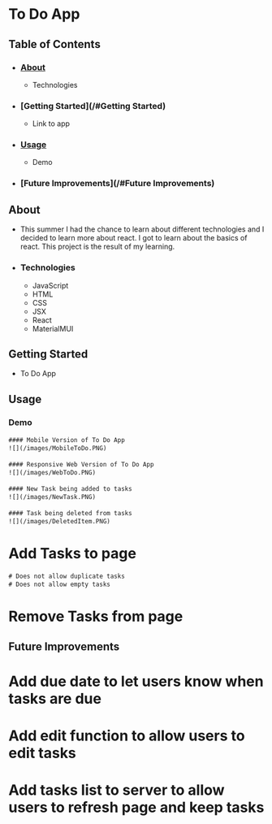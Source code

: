 # To Do App

## Table of Contents  
  * ### [About](/#About)
    *  Technologies
  * ### [Getting Started](/#Getting Started)
    *  Link to app
  * ### [Usage](/#Usage)
    * Demo
  * ### [Future Improvements](/#Future Improvements)


## About
  * This summer I had the chance to learn about different technologies and I decided to learn more about react. I got to learn about the basics of react. This project is the result of my learning.
 
  * ### Technologies
    * JavaScript 
    * HTML
    * CSS
    * JSX
    * React
    * MaterialMUI
    
## Getting Started
  * To Do App

## Usage
  ### Demo
    #### Mobile Version of To Do App
    ![](/images/MobileToDo.PNG)
    
    #### Responsive Web Version of To Do App
    ![](/images/WebToDo.PNG)
    
    #### New Task being added to tasks
    ![](/images/NewTask.PNG)
    
    #### Task being deleted from tasks
    ![](/images/DeletedItem.PNG)

  # Add Tasks to page
    # Does not allow duplicate tasks
    # Does not allow empty tasks
    
  # Remove Tasks from page
 
  
## Future Improvements
  # Add due date to let users know when tasks are due
  # Add edit function to allow users to edit tasks
  # Add tasks list to server to allow users to refresh page and keep tasks







